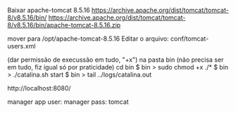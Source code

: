 Baixar apache-tomcat 8.5.16
https://archive.apache.org/dist/tomcat/tomcat-8/v8.5.16/bin/
https://archive.apache.org/dist/tomcat/tomcat-8/v8.5.16/bin/apache-tomcat-8.5.16.zip

mover para /opt/apache-tomcat-8.5.16
Editar o arquivo: conf/tomcat-users.xml

<!-- configuracao usuario -->
<role rolename="tomcat"/>
<role rolename="manager-gui"/>
<role rolename="manager-script"/>
<user username="tomcat" password="tomcat" roles="tomcat"/>
<user username="manager" password="tomcat" roles="tomcat,manager-gui"/>
<user username="jenkins" password="jenkins" roles="manager-script"/>

 (dar permissão de execussão em tudo, "+x") na pasta bin (não precisa ser em tudo, fiz igual só por praticidade)
cd bin
$ bin > sudo chmod +x ./*
$ bin > ./catalina.sh start
$ bin > tail ../logs/catalina.out

http://localhost:8080/

manager app
user: manager
pass: tomcat
